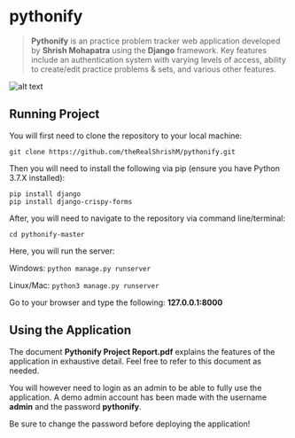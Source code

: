 # pythonify
> **Pythonify** is an practice problem tracker web application developed by **Shrish Mohapatra** using the **Django** framework. Key features include an authentication system with varying levels of access, ability to create/edit practice problems & sets, and various other features.

![alt text](https://github.com/theRealShrishM/pythonify/blob/master/img/pythonify_problems.jpg "Practice Problems")

## Running Project
You will first need to clone the repository to your local machine:
```
git clone https://github.com/theRealShrishM/pythonify.git
```

Then you will need to install the following via pip (ensure you have Python 3.7.X installed):
```
pip install django
pip install django-crispy-forms
```

After, you will need to navigate to the repository via command line/terminal:
```
cd pythonify-master
```

Here, you will run the server:

Windows: `python manage.py runserver`

Linux/Mac: `python3 manage.py runserver`

Go to your browser and type the following: **127.0.0.1:8000**

## Using the Application
The document **Pythonify Project Report.pdf** explains the features of the application in exhaustive detail. Feel free to refer to this document as needed.

You will however need to login as an admin to be able to fully use the application. A demo admin account has been made with the username **admin** and the password **pythonify**.

Be sure to change the password before deploying the application!
